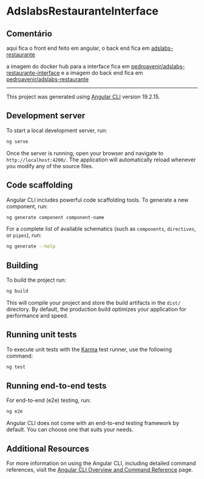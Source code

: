 # AdslabsRestauranteInterface

## Comentário

aqui fica o front end feito em angular, o back end fica em [adslabs-restaurante](https://github.com/ventiladordewolframio/adslabs-restaurante)

a imagem do docker hub para a interface fica em [pedroavenir/adslabs-restaurante-interface](https://hub.docker.com/r/pedroavenir/adslabs-restaurante-interface)
e a imagem do back end fica em [pedroavenir/adslabs-restaurante](https://hub.docker.com/r/pedroavenir/adslabs-restaurante-interface)

---

This project was generated using [Angular CLI](https://github.com/angular/angular-cli) version 19.2.15.

## Development server

To start a local development server, run:

```bash
ng serve
```

Once the server is running, open your browser and navigate to `http://localhost:4200/`. The application will automatically reload whenever you modify any of the source files.

## Code scaffolding

Angular CLI includes powerful code scaffolding tools. To generate a new component, run:

```bash
ng generate component component-name
```

For a complete list of available schematics (such as `components`, `directives`, or `pipes`), run:

```bash
ng generate --help
```

## Building

To build the project run:

```bash
ng build
```

This will compile your project and store the build artifacts in the `dist/` directory. By default, the production build optimizes your application for performance and speed.

## Running unit tests

To execute unit tests with the [Karma](https://karma-runner.github.io) test runner, use the following command:

```bash
ng test
```

## Running end-to-end tests

For end-to-end (e2e) testing, run:

```bash
ng e2e
```

Angular CLI does not come with an end-to-end testing framework by default. You can choose one that suits your needs.

## Additional Resources

For more information on using the Angular CLI, including detailed command references, visit the [Angular CLI Overview and Command Reference](https://angular.dev/tools/cli) page.
